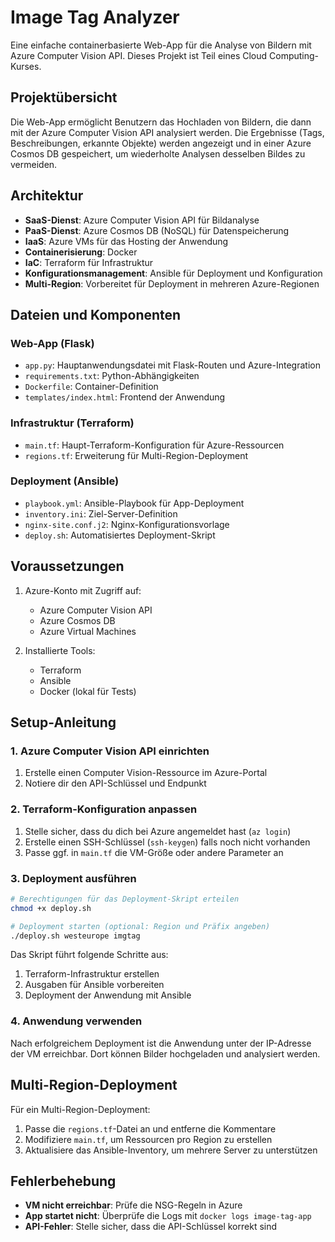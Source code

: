 # Image Tag Analyzer

Eine einfache containerbasierte Web-App für die Analyse von Bildern mit Azure Computer Vision API. Dieses Projekt ist Teil eines Cloud Computing-Kurses.

## Projektübersicht

Die Web-App ermöglicht Benutzern das Hochladen von Bildern, die dann mit der Azure Computer Vision API analysiert werden. Die Ergebnisse (Tags, Beschreibungen, erkannte Objekte) werden angezeigt und in einer Azure Cosmos DB gespeichert, um wiederholte Analysen desselben Bildes zu vermeiden.

## Architektur

- **SaaS-Dienst**: Azure Computer Vision API für Bildanalyse
- **PaaS-Dienst**: Azure Cosmos DB (NoSQL) für Datenspeicherung
- **IaaS**: Azure VMs für das Hosting der Anwendung
- **Containerisierung**: Docker
- **IaC**: Terraform für Infrastruktur
- **Konfigurationsmanagement**: Ansible für Deployment und Konfiguration
- **Multi-Region**: Vorbereitet für Deployment in mehreren Azure-Regionen

## Dateien und Komponenten

### Web-App (Flask)
- `app.py`: Hauptanwendungsdatei mit Flask-Routen und Azure-Integration
- `requirements.txt`: Python-Abhängigkeiten
- `Dockerfile`: Container-Definition
- `templates/index.html`: Frontend der Anwendung

### Infrastruktur (Terraform)
- `main.tf`: Haupt-Terraform-Konfiguration für Azure-Ressourcen
- `regions.tf`: Erweiterung für Multi-Region-Deployment

### Deployment (Ansible)
- `playbook.yml`: Ansible-Playbook für App-Deployment
- `inventory.ini`: Ziel-Server-Definition
- `nginx-site.conf.j2`: Nginx-Konfigurationsvorlage
- `deploy.sh`: Automatisiertes Deployment-Skript

## Voraussetzungen

1. Azure-Konto mit Zugriff auf:
   - Azure Computer Vision API
   - Azure Cosmos DB
   - Azure Virtual Machines

2. Installierte Tools:
   - Terraform
   - Ansible
   - Docker (lokal für Tests)

## Setup-Anleitung

### 1. Azure Computer Vision API einrichten

1. Erstelle einen Computer Vision-Ressource im Azure-Portal
2. Notiere dir den API-Schlüssel und Endpunkt

### 2. Terraform-Konfiguration anpassen

1. Stelle sicher, dass du dich bei Azure angemeldet hast (`az login`)
2. Erstelle einen SSH-Schlüssel (`ssh-keygen`) falls noch nicht vorhanden
3. Passe ggf. in `main.tf` die VM-Größe oder andere Parameter an

### 3. Deployment ausführen

```bash
# Berechtigungen für das Deployment-Skript erteilen
chmod +x deploy.sh

# Deployment starten (optional: Region und Präfix angeben)
./deploy.sh westeurope imgtag
```

Das Skript führt folgende Schritte aus:
1. Terraform-Infrastruktur erstellen
2. Ausgaben für Ansible vorbereiten
3. Deployment der Anwendung mit Ansible

### 4. Anwendung verwenden

Nach erfolgreichem Deployment ist die Anwendung unter der IP-Adresse der VM erreichbar. Dort können Bilder hochgeladen und analysiert werden.

## Multi-Region-Deployment

Für ein Multi-Region-Deployment:

1. Passe die `regions.tf`-Datei an und entferne die Kommentare
2. Modifiziere `main.tf`, um Ressourcen pro Region zu erstellen
3. Aktualisiere das Ansible-Inventory, um mehrere Server zu unterstützen

## Fehlerbehebung

- **VM nicht erreichbar**: Prüfe die NSG-Regeln in Azure
- **App startet nicht**: Überprüfe die Logs mit `docker logs image-tag-app`
- **API-Fehler**: Stelle sicher, dass die API-Schlüssel korrekt sind